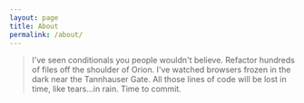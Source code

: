 ```yaml
---
layout: page
title: About
permalink: /about/
---
```


> I've seen conditionals you people wouldn't believe.
> Refactor hundreds of files off the shoulder of Orion.
> I've watched browsers frozen in the dark near the Tannhauser Gate.
> All those lines of code will be lost in time, like tears...in rain. Time to commit.


